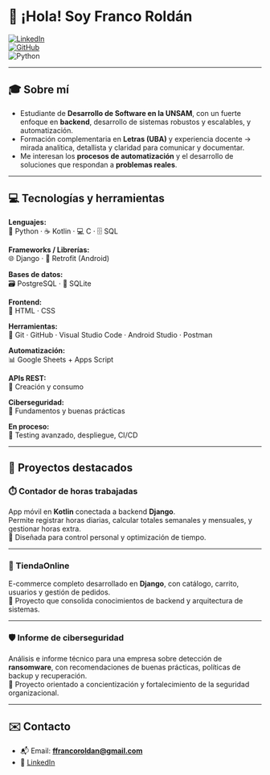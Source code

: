 # 👋 ¡Hola! Soy Franco Roldán  

[![LinkedIn](https://img.shields.io/badge/LinkedIn-0077B5?style=flat-square&logo=linkedin&logoColor=white)](https://www.linkedin.com/in/franco-roldan-/)  
[![GitHub](https://img.shields.io/badge/GitHub-181717?style=flat-square&logo=github&logoColor=white)](https://github.com/tu-usuario)  
![Python](https://img.shields.io/badge/Python-3776AB?style=flat-square&logo=python&logoColor=white)  

---

## 🎓 Sobre mí
- Estudiante de **Desarrollo de Software en la UNSAM**, con un fuerte enfoque en **backend**, desarrollo de sistemas robustos y escalables, y automatización.  
- Formación complementaria en **Letras (UBA)** y experiencia docente → mirada analítica, detallista y claridad para comunicar y documentar.  
- Me interesan los **procesos de automatización** y el desarrollo de soluciones que respondan a **problemas reales**.  

---

## 💻 Tecnologías y herramientas

**Lenguajes:**  
🐍 Python · ☕ Kotlin · 💻 C · 🗄️ SQL  

**Frameworks / Librerías:**  
🌐 Django · 📱 Retrofit (Android)  

**Bases de datos:**  
🗃️ PostgreSQL · 📂 SQLite  

**Frontend:**  
🎨 HTML · CSS  

**Herramientas:**  
🔧 Git · GitHub · Visual Studio Code · Android Studio · Postman  

**Automatización:**  
📊 Google Sheets + Apps Script  

**APIs REST:**  
🔄 Creación y consumo  

**Ciberseguridad:**  
🔐 Fundamentos y buenas prácticas  

**En proceso:**  
🧠 Testing avanzado, despliegue, CI/CD  

---

## 📁 Proyectos destacados

### ⏱️ Contador de horas trabajadas  
App móvil en **Kotlin** conectada a backend **Django**.  
Permite registrar horas diarias, calcular totales semanales y mensuales, y gestionar horas extra.  
💬 Diseñada para control personal y optimización de tiempo.  

---

### 🛒 TiendaOnline  
E-commerce completo desarrollado en **Django**, con catálogo, carrito, usuarios y gestión de pedidos.  
💬 Proyecto que consolida conocimientos de backend y arquitectura de sistemas.  

---

### 🛡️ Informe de ciberseguridad  
Análisis e informe técnico para una empresa sobre detección de **ransomware**, con recomendaciones de buenas prácticas, políticas de backup y recuperación.  
💬 Proyecto orientado a concientización y fortalecimiento de la seguridad organizacional.  

---

## ✉️ Contacto
- 📬 Email: **ffrancoroldan@gmail.com**  
- 💼 [LinkedIn](https://www.linkedin.com/in/franco-roldan-/)  

